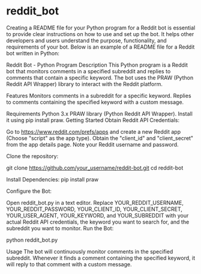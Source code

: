 # reddit_bot

Creating a README file for your Python program for a Reddit bot is essential to provide clear instructions on how to use and set up the bot. It helps other developers and users understand the purpose, functionality, and requirements of your bot. Below is an example of a README file for a Reddit bot written in Python:

Reddit Bot - Python Program
Description
This Python program is a Reddit bot that monitors comments in a specified subreddit and replies to comments that contain a specific keyword. The bot uses the PRAW (Python Reddit API Wrapper) library to interact with the Reddit platform.

Features
Monitors comments in a subreddit for a specific keyword.
Replies to comments containing the specified keyword with a custom message.

Requirements
Python 3.x
PRAW library (Python Reddit API Wrapper). Install it using pip install praw.
Getting Started
Obtain Reddit API Credentials:

Go to https://www.reddit.com/prefs/apps and create a new Reddit app (Choose "script" as the app type).
Obtain the "client_id" and "client_secret" from the app details page.
Note your Reddit username and password.

Clone the repository:

git clone https://github.com/your_username/reddit-bot.git
cd reddit-bot


Install Dependencies:
pip install praw

Configure the Bot:

Open reddit_bot.py in a text editor.
Replace YOUR_REDDIT_USERNAME, YOUR_REDDIT_PASSWORD, YOUR_CLIENT_ID, YOUR_CLIENT_SECRET, YOUR_USER_AGENT, YOUR_KEYWORD, and YOUR_SUBREDDIT with your actual Reddit API credentials, the keyword you want to search for, and the subreddit you want to monitor.
Run the Bot:

python reddit_bot.py


Usage
The bot will continuously monitor comments in the specified subreddit.
Whenever it finds a comment containing the specified keyword, it will reply to that comment with a custom message.
